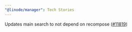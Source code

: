 ```yaml
---
"@linode/manager": Tech Stories
---
```


Updates main search to not depend on recompose ([#11819](https://github.com/linode/manager/pull/11819))
